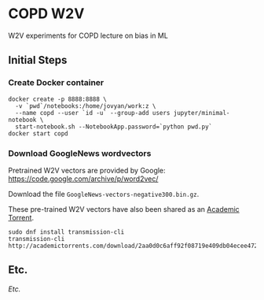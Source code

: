 # COPD W2V

W2V experiments for COPD lecture on bias in ML

## Initial Steps

### Create Docker container

    docker create -p 8888:8888 \
      -v `pwd`/notebooks:/home/jovyan/work:z \
      --name copd --user `id -u` --group-add users jupyter/minimal-notebook \
      start-notebook.sh --NotebookApp.password=`python pwd.py`
    docker start copd

### Download GoogleNews wordvectors

Pretrained W2V vectors are provided by Google:
https://code.google.com/archive/p/word2vec/

Download the file `GoogleNews-vectors-negative300.bin.gz`.

These pre-trained W2V vectors have also been shared as an 
[Academic Torrent](http://academictorrents.com/details/2aa0d0c6aff92f08719e409db04ecee4721cf21f).

    sudo dnf install transmission-cli
    transmission-cli http://academictorrents.com/download/2aa0d0c6aff92f08719e409db04ecee4721cf21f.torrent

## Etc.

_Etc._
